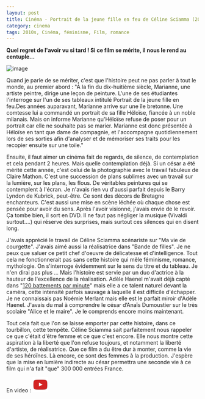 ```yaml
---
layout: post
title: Cinéma - Portrait de la jeune fille en feu de Céline Sciamma (2019)
category: cinema
tags: 2010s, Cinéma, féminisme, Film, romance
---
```

**Quel regret de l'avoir vu si tard ! Si ce film se mérite, il nous le rend au centuple...**

![image](https://filedn.eu/llqi9IBxlYouGRXYG2xlROb/img/2020/portraitfillefeu.jpg)

Quand je parle de se mériter, c'est que l'histoire peut ne pas parler à tout le monde, au premier abord : "À la fin du dix-huitième siècle, Marianne, une artiste peintre, dirige une leçon de peinture. L'une de ses étudiantes l'interroge sur l'un de ses tableaux intitulé Portrait de la jeune fille en feu.Des années auparavant, Marianne arrive sur une île bretonne. Une comtesse lui a commandé un portrait de sa fille Héloïse, fiancée à un noble milanais. Mais on informe Marianne qu'Héloïse refuse de poser pour un portrait car elle ne souhaite pas se marier. Marianne est donc présentée à Héloïse en tant que dame de compagnie, et l'accompagne quotidiennement lors de ses sorties afin d'analyser et de mémoriser ses traits pour les recopier ensuite sur une toile."

Ensuite, il faut aimer un cinéma fait de regards, de silence, de contemplation et cela pendant 2 heures. Mais quelle contemplation déjà. Si un césar a été mérité cette année, c'est celui de la photographie avec le travail fabuleux de Claire Mathon. C'est une succession de plans sublimes avec un travail sur la lumière, sur les plans, les flous. De véritables peintures qui se contemplent à l'écran. Je n'avais rien vu d'aussi parfait depuis le Barry Lyndon de Kubrick, peut-être. Ce sont des décors de Bretagne enchanteurs. C'est aussi une mise en scène léchée où chaque chose est pensée pour avoir du sens. Après l'avoir visionné, j'avais envie de le revoir. Ça tombe bien, il sort en DVD. Il ne faut pas négliger la musique (Vivaldi surtout....) qui réserve des surprises, mais surtout ces silences qui en disent long.

J'avais apprécié le travail de Céline Sciamma scénariste sur "Ma vie de courgette". J'avais aimé aussi la réalisatrice dans "Bande de filles". Je ne peux que saluer ce petit chef d'oeuvre de délicatesse et d'intelligence. Tout cela ne fonctionnerait pas sans cette histoire qui mêle féminisme, romance, mythologie. On s'interroge évidemment sur le sens du titre et du tableau. Je n'en dirai pas plus ... Mais l'histoire est servie par un duo d'actrice à la hauteur de l'excellence de la réalisation. Adèle Haenel m'avait déjà capté dans "<a href="https://cheziceman.wordpress.com/2018/02/16/cinema-120-battements-par-minute-de-robin-campillo-2017/">120 battements par minute</a>" mais elle a ce talent naturel devant la caméra, cette intensité parfois sauvage à laquelle il est difficile d'échapper. Je ne connaissais pas Noémie Merlant mais elle est le parfait miroir d'Adèle Haenel. J'avais du mal à comprendre le césar d’Anaïs Dumoustier sur le très scolaire "Alice et le maire". Je le comprends encore moins maintenant. 

Tout cela fait que l'on se laisse emporter par cette histoire, dans ce tourbillon, cette tempête. Céline Sciamma sait parfaitement nous rappeler ce que c'était d'être femme et ce que c'est encore. Elle nous montre cette aspiration à la liberté que l'on refuse toujours, et notamment la liberté d'artiste, de réalisatrice. Que ce film a du être dur à monter, comme la vie de ses héroïnes. Là encore, ce sont des femmes à la production. J'espère que la mise en lumière indirecte au césar permettra une seconde vie à ce film qui n'a fait "que" 300 000 entrées France.

En video : [![video](/images/youtube.png)](https://www.youtube.com/watch?v=LBDSrUFfGHI)


